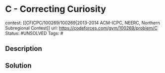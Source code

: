 # C - Correcting Curiosity

contest: [[CFICPC/100269/100269|2013-2014 ACM-ICPC, NEERC, Northern Subregional Contest]]
url: https://codeforces.com/gym/100269/problem/C
Status: #UNSOLVED
Tags: #

## Description

## Solution

